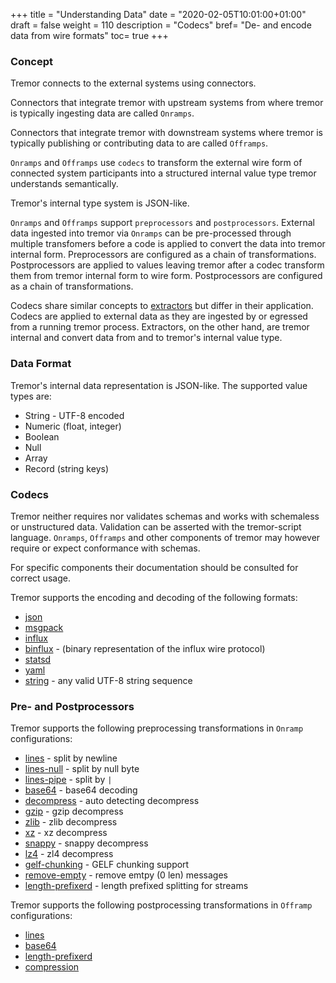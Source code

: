 +++
title = "Understanding Data"
date = "2020-02-05T10:01:00+01:00"
draft = false
weight = 110
description = "Codecs"
bref= "De- and encode data from wire formats"
toc= true
+++

### Concept

Tremor connects to the external systems using connectors.

Connectors that integrate tremor with upstream systems from where tremor is typically
ingesting data are called `Onramps`.

Connectors that integrate tremor with downstream systems where tremor is typically
publishing or contributing data to are called `Offramps`.

`Onramps` and `Offramps` use `codecs` to transform the external wire form of connected
system participants into a structured internal value type tremor understands semantically.

Tremor's internal type system is JSON-like.

`Onramps` and `Offramps` support `preprocessors` and `postprocessors`. External data ingested into tremor
via `Onramps` can be pre-processed through multiple transfomers before a code is applied to convert the
data into tremor internal form. Preprocessors are configured as a chain of transformations. Postprocessors
are applied to values leaving tremor after a codec transform them from tremor internal form to wire
form. Postprocessors are configured as a chain of transformations.

Codecs share similar concepts to [extractors](https://docs.tremor.rs/tremor-script/#extractors) but differ in their
application. Codecs are applied to external data as they are ingested by or egressed from a running tremor process.
Extractors, on the other hand, are tremor internal and convert data from and to tremor's internal value type.

### Data Format

Tremor's internal data representation is JSON-like. The supported value types are:

* String - UTF-8 encoded
* Numeric (float, integer)
* Boolean
* Null
* Array
* Record (string keys)

### Codecs

Tremor neither requires nor validates schemas and works with schemaless or unstructured
data. Validation can be asserted with the tremor-script language. `Onramps`, `Offramps`
and other components of tremor may however require or expect conformance with schemas.

For specific components their documentation should be consulted for correct usage.

Tremor supports the encoding and decoding of the following formats:

* [json](https://docs.tremor.rs/artefacts/codecs#json)
* [msgpack](https://docs.tremor.rs/artefacts/codecs#msgpack)
* [influx](https://docs.tremor.rs/artefacts/codecs#influx)
* [binflux](https://docs.tremor.rs/artefacts/codecs#binflux) - (binary representation of the influx wire protocol)
* [statsd](https://docs.tremor.rs/artefacts/codecs#statsd)
* [yaml](https://docs.tremor.rs/artefacts/codecs#yaml)
* [string](https://docs.tremor.rs/artefacts/codecs#string) - any valid UTF-8 string sequence

<h3 class="section-head" id="h-concept"><a href="#h-codecs"></a>Pre- and Postprocessors</h3>

Tremor supports the following preprocessing transformations in `Onramp` configurations:

* [lines](https://docs.tremor.rs/artefacts/preprocessors/#lines) - split by newline
* [lines-null](https://docs.tremor.rs/artefacts/preprocessors/#lines-null) - split by null byte
* [lines-pipe](https://docs.tremor.rs/artefacts/preprocessors/#lines-pipe) - split by `|`
* [base64](https://docs.tremor.rs/artefacts/preprocessors/#base64) - base64 decoding
* [decompress](https://docs.tremor.rs/artefacts/preprocessors/#decompress) - auto detecting decompress
* [gzip](https://docs.tremor.rs/artefacts/preprocessors/#gzip) - gzip decompress
* [zlib](https://docs.tremor.rs/artefacts/preprocessors/#zlib) - zlib decompress
* [xz](https://docs.tremor.rs/artefacts/preprocessors/#xz) - xz decompress
* [snappy](https://docs.tremor.rs/artefacts/preprocessors/#snappy) - snappy decompress
* [lz4](https://docs.tremor.rs/artefacts/preprocessors/#lz4) - zl4 decompress
* [gelf-chunking](https://docs.tremor.rs/artefacts/preprocessors/#gelf-chunking) - GELF chunking support
* [remove-empty](https://docs.tremor.rs/artefacts/preprocessors/#remove-empty) - remove emtpy (0 len) messages
* [length-prefixerd](https://docs.tremor.rs/artefacts/preprocessors/#length-prefixerd) - length prefixed splitting for streams

Tremor supports the following postprocessing transformations in `Offramp` configurations:

* [lines](https://docs.tremor.rs/artefacts/postprocessors/#lines)
* [base64](https://docs.tremor.rs/artefacts/postprocessors/#base64)
* [length-prefixerd](https://docs.tremor.rs/artefacts/postprocessors/#length-prefixerd)
* [compression](https://docs.tremor.rs/artefacts/postprocessors/#compression)
